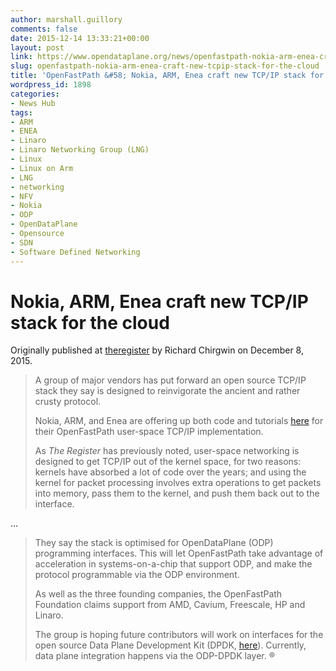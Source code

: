 ```yaml
---
author: marshall.guillory
comments: false
date: 2015-12-14 13:33:21+00:00
layout: post
link: https://www.opendataplane.org/news/openfastpath-nokia-arm-enea-craft-new-tcpip-stack-for-the-cloud/
slug: openfastpath-nokia-arm-enea-craft-new-tcpip-stack-for-the-cloud
title: 'OpenFastPath &#58; Nokia, ARM, Enea craft new TCP/IP stack for the cloud'
wordpress_id: 1898
categories:
- News Hub
tags:
- ARM
- ENEA
- Linaro
- Linaro Networking Group (LNG)
- Linux
- Linux on Arm
- LNG
- networking
- NFV
- Nokia
- ODP
- OpenDataPlane
- Opensource
- SDN
- Software Defined Networking
---
```

# Nokia, ARM, Enea craft new TCP/IP stack for the cloud

Originally published at [theregister](http://www.theregister.co.uk/2015/12/08/nokia_arm_enea_craft_tcpip_stack_for_the_cloud/) by Richard Chirgwin on December 8, 2015.

<blockquote markdown="1">
A group of major vendors has put forward an open source TCP/IP stack they say is designed to reinvigorate the ancient and rather crusty protocol.

Nokia, ARM, and Enea are offering up both code and tutorials [here](http://www.openfastpath.org/) for their OpenFastPath user-space TCP/IP implementation.

As _The Register_ has previously noted, user-space networking is designed to get TCP/IP out of the kernel space, for two reasons: kernels have absorbed a lot of code over the years; and using the kernel for packet processing involves extra operations to get packets into memory, pass them to the kernel, and push them back out to the interface.
</blockquote>


...<!-- more -->

<blockquote markdown="1">
They say the stack is optimised for OpenDataPlane (ODP) programming interfaces. This will let OpenFastPath take advantage of acceleration in systems-on-a-chip that support ODP, and make the protocol programmable via the ODP environment.

As well as the three founding companies, the OpenFastPath Foundation claims support from AMD, Cavium, Freescale, HP and Linaro.

The group is hoping future contributors will work on interfaces for the open source Data Plane Development Kit (DPDK, [here](http://dpdk.org/)). Currently, data plane integration happens via the ODP-DPDK layer. ®
</blockquote>

